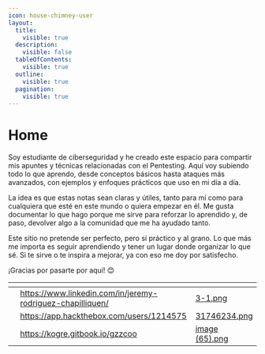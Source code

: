 ```yaml
---
icon: house-chimney-user
layout:
  title:
    visible: true
  description:
    visible: false
  tableOfContents:
    visible: true
  outline:
    visible: true
  pagination:
    visible: true
---
```


# Home

Soy estudiante de ciberseguridad y he creado este espacio para compartir mis apuntes y técnicas relacionadas con el Pentesting. Aquí voy subiendo todo lo que aprendo, desde conceptos básicos hasta ataques más avanzados, con ejemplos y enfoques prácticos que uso en mi día a día.

La idea es que estas notas sean claras y útiles, tanto para mí como para cualquiera que esté en este mundo o quiera empezar en él. Me gusta documentar lo que hago porque me sirve para reforzar lo aprendido y, de paso, devolver algo a la comunidad que me ha ayudado tanto.

Este sitio no pretende ser perfecto, pero sí práctico y al grano. Lo que más me importa es seguir aprendiendo y tener un lugar donde organizar lo que sé. Si te sirve o te inspira a mejorar, ya con eso me doy por satisfecho.

¡Gracias por pasarte por aquí! 😊



<table data-view="cards"><thead><tr><th></th><th data-type="content-ref"></th><th data-hidden data-card-cover data-type="files"></th></tr></thead><tbody><tr><td></td><td><a href="https://www.linkedin.com/in/jeremy-rodriguez-chapilliquen/">https://www.linkedin.com/in/jeremy-rodriguez-chapilliquen/</a></td><td><a href=".gitbook/assets/3-1.png">3-1.png</a></td></tr><tr><td></td><td><a href="https://app.hackthebox.com/users/1214575">https://app.hackthebox.com/users/1214575</a></td><td><a href=".gitbook/assets/31746234.png">31746234.png</a></td></tr><tr><td></td><td><a href="https://kogre.gitbook.io/gzzcoo">https://kogre.gitbook.io/gzzcoo</a></td><td><a href=".gitbook/assets/image (65).png">image (65).png</a></td></tr></tbody></table>
